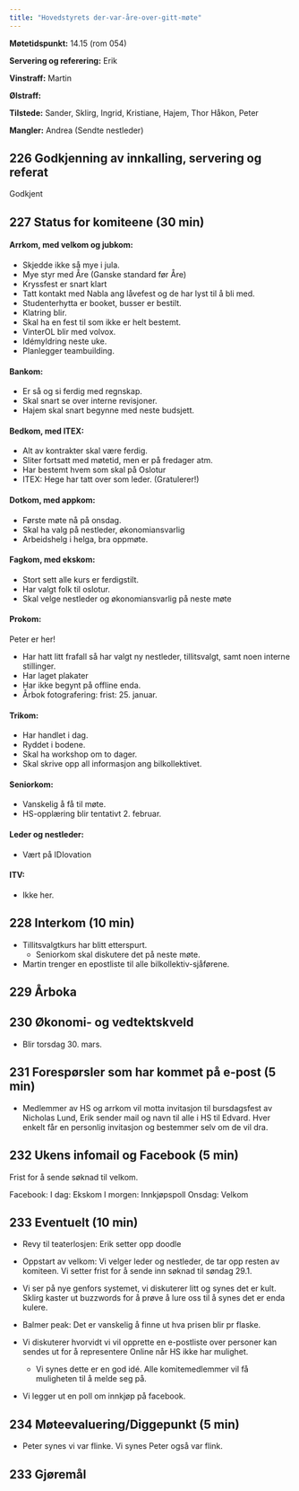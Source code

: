 ```yaml
---
title: "Hovedstyrets der-var-åre-over-gitt-møte"
---
```


**Møtetidspunkt:** 14.15 (rom 054)

**Servering og referering:** Erik

**Vinstraff:** Martin

**Ølstraff:**  

**Tilstede:** Sander, Sklirg, Ingrid, Kristiane, Hajem, Thor Håkon, Peter

**Mangler:** Andrea (Sendte nestleder)

## 226 Godkjenning av innkalling, servering og referat 

Godkjent
## 227 Status for komiteene (30 min)

#### Arrkom, med velkom og jubkom:
  - Skjedde ikke så mye i jula.
  - Mye styr med Åre (Ganske standard før Åre)
  - Kryssfest er snart klart
  - Tatt kontakt med Nabla ang låvefest og de har lyst til å bli med.
  - Studenterhytta er booket, busser er bestilt.
  - Klatring blir.
  - Skal ha en fest til som ikke er helt bestemt.
  - VinterOL blir med volvox. 
  - Idémyldring neste uke. 
  - Planlegger teambuilding.

#### Bankom:  

  - Er så og si ferdig med regnskap.
  - Skal snart se over interne revisjoner.
  - Hajem skal snart begynne med neste budsjett.

#### Bedkom, med ITEX:  

  - Alt av kontrakter skal være ferdig. 
  - Sliter fortsatt med møtetid, men er på fredager atm.
  - Har bestemt hvem som skal på Oslotur
  - ITEX: Hege har tatt over som leder. (Gratulerer!)
  

#### Dotkom, med appkom:

  - Første møte nå på onsdag. 
  - Skal ha valg på nestleder, økonomiansvarlig
  - Arbeidshelg i helga, bra oppmøte.

#### Fagkom, med ekskom:  

  - Stort sett alle kurs er ferdigstilt.
  - Har valgt folk til oslotur.
  - Skal velge nestleder og økonomiansvarlig på neste møte

#### Prokom:  

  Peter er her!  
  - Har hatt litt frafall så har valgt ny nestleder, tillitsvalgt, samt noen interne stillinger.  
  - Har laget plakater  
  - Har ikke begynt på offline enda.  
  - Årbok fotografering: frist: 25. januar.  
  
#### Trikom:  

  - Har handlet i dag.
  - Ryddet i bodene.
  - Skal ha workshop om to dager.
  - Skal skrive opp all informasjon ang bilkollektivet.

#### Seniorkom: 

  - Vanskelig å få til møte.
  - HS-opplæring blir tentativt 2. februar.

#### Leder og nestleder:  
* Vært på IDIovation
  

#### ITV: 
  - Ikke her.

## 228 Interkom (10 min) 

  - Tillitsvalgtkurs har blitt etterspurt. 
    - Seniorkom skal diskutere det på neste møte.
  - Martin trenger en epostliste til alle bilkollektiv-sjåførene.
  
## 229 Årboka

## 230 Økonomi- og vedtektskveld

  - Blir torsdag 30. mars. 

## 231 Forespørsler som har kommet på e-post (5 min) 

  - Medlemmer av HS og arrkom vil motta invitasjon til bursdagsfest av Nicholas Lund, Erik sender mail og navn til alle i HS til Edvard. Hver enkelt får en personlig invitasjon og bestemmer selv om de vil dra.


## 232 Ukens infomail og Facebook (5 min)  
  Frist for å sende søknad til velkom.

  Facebook:
  I dag: Ekskom
  I morgen: Innkjøpspoll
  Onsdag: Velkom
  
  
## 233 Eventuelt (10 min)

  - Revy til teaterlosjen: Erik setter opp doodle
  - Oppstart av velkom: Vi velger leder og nestleder, de tar opp resten av komiteen. Vi setter frist for å sende inn søknad til søndag 29.1.
  - Vi ser på nye genfors systemet, vi diskuterer litt og synes det er kult. Sklirg kaster ut buzzwords for å prøve å lure oss til å synes det er enda kulere. 
  - Balmer peak: Det er vanskelig å finne ut hva prisen blir pr flaske. 

  - Vi diskuterer hvorvidt vi vil opprette en e-postliste over personer kan sendes ut for å representere Online når HS ikke har mulighet. 
    - Vi synes dette er en god idé. Alle komitemedlemmer vil få muligheten til å melde seg på. 

  - Vi legger ut en poll om innkjøp på facebook.


## 234 Møteevaluering/Diggepunkt (5 min)

  - Peter synes vi var flinke. Vi synes Peter også var flink. 

## 233 Gjøremål